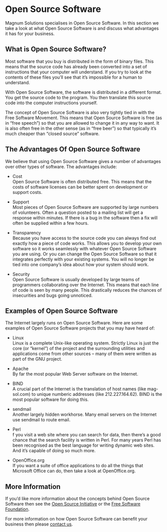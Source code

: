 # Open Source Software

Magnum Solutions specialises in Open Source Software. In this section we take
a look at what Open Source Software is and discuss what advantages it has for
your business.

## What is Open Source Software?

Most software that you buy is distributed in the form of binary files. This
means that the source code has already been converted into a set of
instructions that your computer will understand. If you try to look at the
contents of these files you’ll see that it’s impossible for a human to
understand.

With Open Source Software, the software is distributed in a different format.
You get the source code to the program. You then translate this source code
into the computer instructions yourself.

The concept of Open Source Software is also very tightly tied in with the Free
Software Movement. This means that Open Source Software is free (as in “free
speech”) so that you are allowed to change it in any way to want. It is also
often free in the other sense (as in “free beer”) so that typically it’s much
cheaper than “closed source” software.

## The Advantages Of Open Source Software

We believe that using Open Source Software gives a number of advantages over
other types of software. The advantages include:

* Cost  
Open Source Software is often distributed free. This means that the costs of
software licenses can be better spent on development or support costs.

* Support  
Most pieces of Open Source Software are supported by large numbers of
volunteers. Often a question posted to a mailing list will get a response
within minutes. If there is a bug in the software then a fix will often be
supplied within a few hours.

* Transparency  
Because you have access to the source code you can always find out exactly
how a piece of code works. This allows you to develop your own software so
it works seamlessly with whatever Open Source Software you are using. Or you
can change the Open Source Software so that it integrates perfectly with your
existing systems. You will no longer be tied into one company’s idea about
how your system should work.

* Security  
Open Source Software is usually developed by large teams of programmers
collaborating over the Internet. This means that each line of code is seen by
many people. This drastically reduces the chances of insecurities and bugs
going unnoticed.

## Examples of Open Source Software

The Internet largely runs on Open Source Software. Here are some examples of
Open Source Software projects that you may have heard of:

* Linux  
Linux is a complete Unix-like operating system. Strictly Linux is just the
core (or “kernel”) of the project and the surrounding utilities and
applications come from other sources – many of them were written as part of
the GNU project.

* Apache  
By far the most popular Web Server software on the Internet.

* BIND  
A crucial part of the Internet is the translation of host names (like
mag-sol.com) to unique numberic addresses (like 212.227.164.62). BIND is the
most popular software for doing this.

* sendmail  
Another largely hidden workhorse. Many email servers on the Internet use
sendmail to route email.

* Perl  
f you visit a web site where you can search for data, then there’s a good
chance that the search facility is written in Perl. For many years Perl
has been recognised as the best language for writing dynamic web sites. And
it’s capable of doing so much more.

* OpenOffice.org  
If you want a suite of office applications to do all the things that Microsoft
Office can do, then take a look at OpenOffice.org.

## More Information

If you’d like more information about the concepts behind Open Source Software
then see the [Open Source Initiative](http://opensource.org/) or the
[Free Software Foundation](http://fsf.org/).

For more information on how Open Source Software can benefit your business
then please [contact us](mailto:hello@mag-sol.com).
